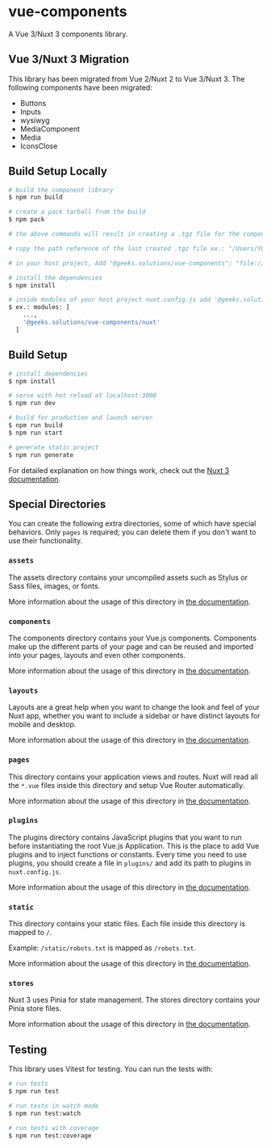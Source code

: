 # vue-components

A Vue 3/Nuxt 3 components library.

## Vue 3/Nuxt 3 Migration

This library has been migrated from Vue 2/Nuxt 2 to Vue 3/Nuxt 3. The following components have been migrated:

- Buttons
- Inputs
- wysiwyg
- MediaComponent
- Media
- IconsClose

## Build Setup Locally

```bash
# build the component library
$ npm run build

# create a pack tarball from the build
$ npm pack

# the above commands will result in creating a .tgz file for the component library which will be added to the main DIR

# copy the path reference of the last created .tgz file ex.: "/Users/YOUR_USER/Documents/Repositories/your-project/geeks.solutions-vue-components-1.0.0.tgz"

# in your host project, Add "@geeks.solutions/vue-components": "file://{paste here the file path you copied in the previous step}" to you package.json dependencies

# install the dependencies
$ npm install

# inside modules of your host project nuxt.config.js add '@geeks.solutions/vue-components/nuxt':
$ ex.: modules: [
    ...,
    '@geeks.solutions/vue-components/nuxt'
  ]

```

## Build Setup

```bash
# install dependencies
$ npm install

# serve with hot reload at localhost:3000
$ npm run dev

# build for production and launch server
$ npm run build
$ npm run start

# generate static project
$ npm run generate
```

For detailed explanation on how things work, check out the [Nuxt 3 documentation](https://nuxt.com/docs).

## Special Directories

You can create the following extra directories, some of which have special behaviors. Only `pages` is required; you can delete them if you don't want to use their functionality.

### `assets`

The assets directory contains your uncompiled assets such as Stylus or Sass files, images, or fonts.

More information about the usage of this directory in [the documentation](https://nuxt.com/docs/guide/directory-structure/assets).

### `components`

The components directory contains your Vue.js components. Components make up the different parts of your page and can be reused and imported into your pages, layouts and even other components.

More information about the usage of this directory in [the documentation](https://nuxt.com/docs/guide/directory-structure/components).

### `layouts`

Layouts are a great help when you want to change the look and feel of your Nuxt app, whether you want to include a sidebar or have distinct layouts for mobile and desktop.

More information about the usage of this directory in [the documentation](https://nuxt.com/docs/guide/directory-structure/layouts).

### `pages`

This directory contains your application views and routes. Nuxt will read all the `*.vue` files inside this directory and setup Vue Router automatically.

More information about the usage of this directory in [the documentation](https://nuxt.com/docs/guide/directory-structure/pages).

### `plugins`

The plugins directory contains JavaScript plugins that you want to run before instantiating the root Vue.js Application. This is the place to add Vue plugins and to inject functions or constants. Every time you need to use plugins, you should create a file in `plugins/` and add its path to plugins in `nuxt.config.js`.

More information about the usage of this directory in [the documentation](https://nuxt.com/docs/guide/directory-structure/plugins).

### `static`

This directory contains your static files. Each file inside this directory is mapped to `/`.

Example: `/static/robots.txt` is mapped as `/robots.txt`.

More information about the usage of this directory in [the documentation](https://nuxt.com/docs/guide/directory-structure/public).

### `stores`

Nuxt 3 uses Pinia for state management. The stores directory contains your Pinia store files.

More information about the usage of this directory in [the documentation](https://nuxt.com/docs/guide/directory-structure/stores).

## Testing

This library uses Vitest for testing. You can run the tests with:

```bash
# run tests
$ npm run test

# run tests in watch mode
$ npm run test:watch

# run tests with coverage
$ npm run test:coverage
```
